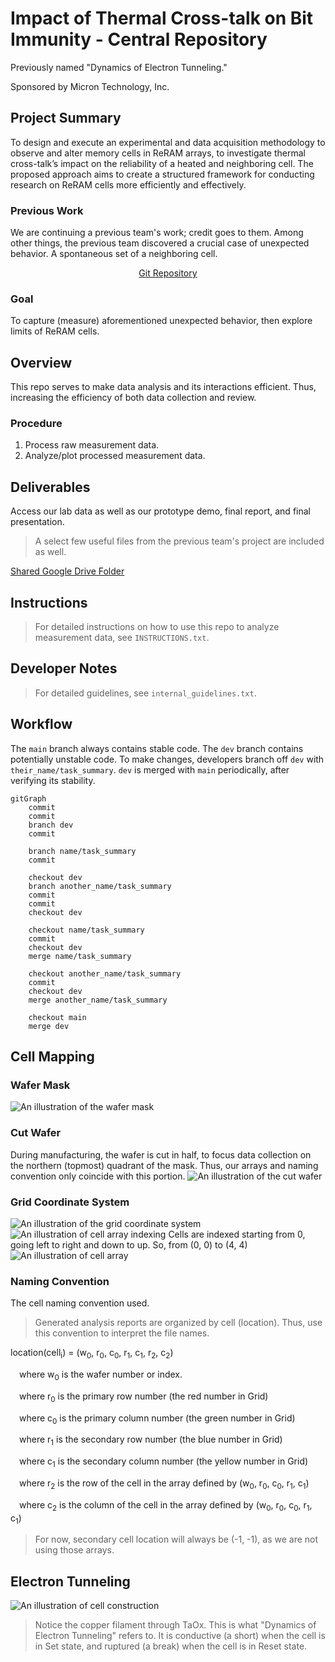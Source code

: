 # Impact of Thermal Cross-talk on Bit Immunity - Central Repository

Previously named "Dynamics of Electron Tunneling."

Sponsored by Micron Technology, Inc.

## Project Summary

To design and execute an experimental and data acquisition methodology to observe and alter memory cells in ReRAM arrays, to investigate thermal cross-talk’s impact on the reliability of a heated and neighboring cell. The proposed approach aims to create a structured framework for conducting research on ReRAM cells more efficiently and effectively.

### Previous Work
We are continuing a previous team's work; credit goes to them. Among other things, the previous team discovered a crucial case of unexpected behavior. A spontaneous set of a neighboring cell.  
<div style="text-align: center;">

[Git Repository](https://github.com/mihirsavadi/MicronDynamicsOfElectronTunneling)
</div>
	
### Goal
To capture (measure) aforementioned unexpected behavior, then explore limits of ReRAM cells.

## Overview
This repo serves to make data analysis and its interactions efficient. Thus, increasing the efficiency of both data collection and review.

### Procedure
1. Process raw measurement data.
2. Analyze/plot processed measurement data.

## Deliverables
Access our lab data as well as our prototype demo, final report, and final presentation.

> A select few useful files from the previous team's project are included as well.

[Shared Google Drive Folder](https://drive.google.com/drive/folders/1YQwwkOD5amScoItEXIsIPebYARKblTwj?usp=sharing)

## Instructions
> For detailed instructions on how to use this repo to analyze measurement data, see `INSTRUCTIONS.txt`.

## Developer Notes
> For detailed guidelines, see `internal_guidelines.txt`. 

## Workflow
The `main` branch always contains stable code. The `dev` branch contains potentially unstable code. To make changes, developers branch off `dev` with `their_name/task_summary`. `dev` is merged with `main` periodically, after verifying its stability. 

```mermaid
gitGraph
	commit
	commit
	branch dev
	commit

	branch name/task_summary
	commit
	
	checkout dev
	branch another_name/task_summary
	commit
	commit
	checkout dev
	
	checkout name/task_summary
	commit
	checkout dev
	merge name/task_summary
	
	checkout another_name/task_summary
	commit
	checkout dev
	merge another_name/task_summary
	
	checkout main
	merge dev
```

## Cell Mapping

### Wafer Mask
![An illustration of the wafer mask](/images/mask.jpg)

### Cut Wafer
During manufacturing, the wafer is cut in half, to focus data collection on the northern (topmost) quadrant of the mask. Thus, our arrays and naming convention only coincide with this portion.
![An illustration of the cut wafer](/images/cutwafer.jpg)

### Grid Coordinate System
![An illustration of the grid coordinate system](/images/maskcoord.jpg)
![An illustration of cell array indexing](/images/array_indexing.png)
Cells are indexed starting from 0, going left to right and down to up. So, from (0, 0) to (4, 4)
![An illustration of cell array](/images/cell_array.png)



### Naming Convention
The cell naming convention used.

> Generated analysis reports are organized by cell (location). Thus, use this convention to interpret the file names.

location(cell<sub>i</sub>) = (w<sub>0</sub>, r<sub>0</sub>, c<sub>0</sub>, r<sub>1</sub>, c<sub>1</sub>, r<sub>2</sub>, c<sub>2</sub>) 

&ensp;&ensp;where w<sub>0</sub> is the wafer number or index. 

&ensp;&ensp;where r<sub>0</sub> is the primary row number (the red number in Grid) 

&ensp;&ensp;where c<sub>0</sub> is the primary column number (the green number in Grid) 

&ensp;&ensp;where r<sub>1</sub> is the secondary row number (the blue number in Grid) 

&ensp;&ensp;where c<sub>1</sub> is the secondary column number (the yellow number in Grid) 

&ensp;&ensp;where r<sub>2</sub> is the row of the cell in the array defined by (w<sub>0</sub>, r<sub>0</sub>, c<sub>0</sub>, r<sub>1</sub>, c<sub>1</sub>) 

&ensp;&ensp;where c<sub>2</sub> is the column of the cell in the array defined by (w<sub>0</sub>, r<sub>0</sub>, c<sub>0</sub>, r<sub>1</sub>, c<sub>1</sub>)

> For now, secondary cell location will always be (-1, -1), as we are not using those arrays.

## Electron Tunneling

![An illustration of cell construction](/images/cell_side_view.png)

> Notice the copper filament through TaOx. This is what "Dynamics of Electron Tunneling" refers to. It is conductive (a short) when the cell is in Set state, and ruptured (a break) when the cell is in Reset state.
